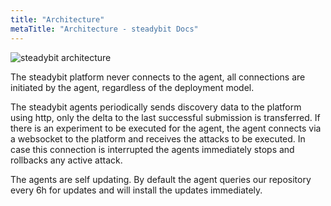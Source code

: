```yaml
---
title: "Architecture"
metaTitle: "Architecture - steadybit Docs"
---
```


![steadybit architecture](content/learn/architecture-1.svgecture-1.svg)

The steadybit platform never connects to the agent, all connections are initiated by the agent, regardless of the deployment model.

The steadybit agents periodically sends discovery data to the platform using http, only the delta to the last successful submission is transferred.
If there is an experiment to be executed for the agent, the agent connects via a websocket to the platform and receives the attacks to be executed.
In case this connection is interrupted the agents immediately stops and rollbacks any active attack.

The agents are self updating.
By default the agent queries our repository every 6h for updates and will install the updates immediately.


